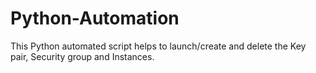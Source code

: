 # Python-Automation

This Python automated script helps to launch/create and delete the Key pair, Security group and Instances.
